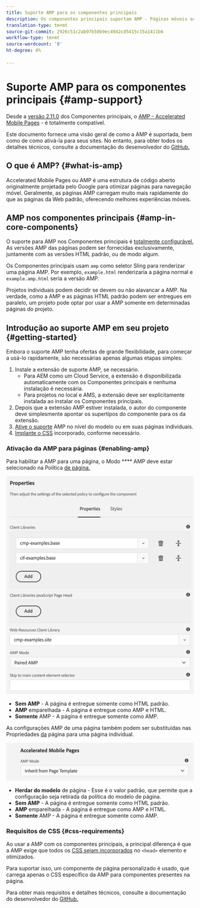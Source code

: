 ```yaml
---
title: Suporte AMP para os componentes principais
description: Os componentes principais suportam AMP - Páginas móveis aceleradas
translation-type: tm+mt
source-git-commit: 2926c51c2ab97b50b9ec4942cd5415c15a1411b6
workflow-type: tm+mt
source-wordcount: '0'
ht-degree: 0%

---
```



# Suporte AMP para os componentes principais {#amp-support}

Desde a [versão 2.11.0](/help/versions.md) dos Componentes principais, o [AMP - Accelerated Mobile Pages](https://developers.google.com/amp) - é totalmente compatível.

Este documento fornece uma visão geral de como a AMP é suportada, bem como de como ativá-la para seus sites. No entanto, para obter todos os detalhes técnicos, consulte a documentação do desenvolvedor do [GitHub.](https://github.com/adobe/aem-core-wcm-components/tree/master/extensions/amp)

## O que é AMP? {#what-is-amp}

Accelerated Mobile Pages ou AMP é uma estrutura de código aberto originalmente projetada pelo Google para otimizar páginas para navegação móvel. Geralmente, as páginas AMP carregam muito mais rapidamente do que as páginas da Web padrão, oferecendo melhores experiências móveis.

## AMP nos componentes principais {#amp-in-core-components}

O suporte para AMP nos Componentes principais é [totalmente configurável.](#enabling-amp) As versões AMP das páginas podem ser fornecidas exclusivamente, juntamente com as versões HTML padrão, ou de modo algum.

Os Componentes principais usam `amp` como seletor Sling para renderizar uma página AMP. Por exemplo, `example.html` renderizaria a página normal e `example.amp.html` seria a versão AMP.

Projetos individuais podem decidir se devem ou não alavancar a AMP. Na verdade, como a AMP e as páginas HTML padrão podem ser entregues em paralelo, um projeto pode optar por usar a AMP somente em determinadas páginas do projeto.

## Introdução ao suporte AMP em seu projeto {#getting-started}

Embora o suporte AMP tenha ofertas de grande flexibilidade, para começar a usá-lo rapidamente, são necessárias apenas algumas etapas simples:

1. Instale a extensão de suporte AMP, se necessário.
   * Para AEM como um Cloud Service, a extensão é disponibilizada automaticamente com os Componentes principais e nenhuma instalação é necessária.
   * Para projetos no local e AMS, a extensão deve ser explicitamente instalada ao instalar os Componentes principais.
1. Depois que a extensão AMP estiver instalada, o autor do componente deve simplesmente apontar os supertipos do componente para os da extensão.
1. [Ative o suporte](#enabling-amp) AMP no nível do modelo ou em suas páginas individuais.
1. [Implante o CSS](#css-requirements) incorporado, conforme necessário.

### Ativação da AMP para páginas {#enabling-amp}

Para habilitar a AMP para uma página, o Modo **** AMP deve estar selecionado na Política [de página.](https://docs.adobe.com/content/help/en/experience-manager-cloud-service/sites/authoring/features/templates.html#editing-a-template-page-policy-template-author-developer)

![Opções de política de página AMP](/help/assets/amp-policy.png)

* **Sem AMP** - A página é entregue somente como HTML padrão.
* **AMP** emparelhada - A página é entregue como AMP e HTML.
* **Somente** AMP - A página é entregue somente como AMP.

As configurações AMP de uma página também podem ser substituídas nas Propriedades [da](https://docs.adobe.com/content/help/en/experience-manager-cloud-service/sites/authoring/fundamentals/page-properties.html) página para uma página individual.

![Propriedades da página AMP](/help/assets/amp-page-properties.png)

* **Herdar do modelo** de página - Esse é o valor padrão, que permite que a configuração seja retirada da política do modelo de página.
* **Sem AMP** - A página é entregue somente como HTML padrão.
* **AMP** emparelhada - A página é entregue como AMP e HTML.
* **Somente** AMP - A página é entregue somente como AMP.

### Requisitos de CSS {#css-requirements}

Ao usar a AMP com os componentes principais, a principal diferença é que a AMP exige que todos os [CSS sejam incorporados](including-clientlibs.md#inlining) no `<head>` elemento e otimizados.

Para suportar isso, um componente de página personalizado é usado, que carrega apenas o CSS específico da AMP para componentes presentes na página.

Para obter mais requisitos e detalhes técnicos, consulte a documentação do desenvolvedor do [GitHub.](https://github.com/adobe/aem-core-wcm-components/tree/master/extensions/amp)
